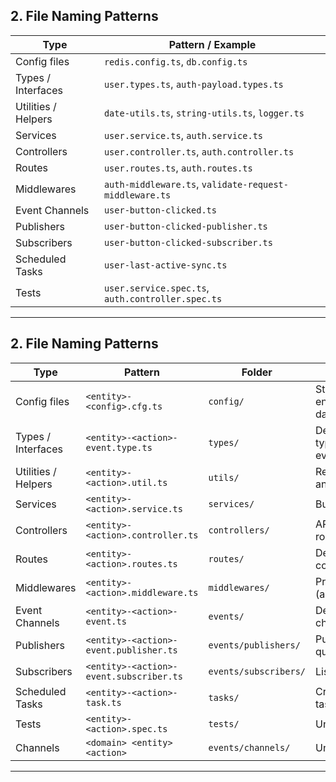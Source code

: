 ## 2. File Naming Patterns

| Type                | Pattern / Example                                      |
| ------------------- | ------------------------------------------------------ |
| Config files        | `redis.config.ts`, `db.config.ts`                      |
| Types / Interfaces  | `user.types.ts`, `auth-payload.types.ts`               |
| Utilities / Helpers | `date-utils.ts`, `string-utils.ts`, `logger.ts`        |
| Services            | `user.service.ts`, `auth.service.ts`                   |
| Controllers         | `user.controller.ts`, `auth.controller.ts`             |
| Routes              | `user.routes.ts`, `auth.routes.ts`                     |
| Middlewares         | `auth-middleware.ts`, `validate-request-middleware.ts` |
| Event Channels      | `user-button-clicked.ts`                               |
| Publishers          | `user-button-clicked-publisher.ts`                     |
| Subscribers         | `user-button-clicked-subscriber.ts`                    |
| Scheduled Tasks     | `user-last-active-sync.ts`                             |
| Tests               | `user.service.spec.ts`, `auth.controller.spec.ts`      |

---

## 2. File Naming Patterns

| Type                | Pattern                                 | Folder                | Purpose / Usage                                          |
| ------------------- | --------------------------------------- | --------------------- | -------------------------------------------------------- |
| Config files        | `<entity>-<config>.cfg.ts`              | `config/`             | Store environment/configuration data                     |
| Types / Interfaces  | `<entity>-<action>-event.type.ts`       | `types/`              | Define TypeScript types/interfaces, e.g., event payloads |
| Utilities / Helpers | `<entity>-<action>.util.ts`             | `utils/`              | Reusable helper functions and utilities                  |
| Services            | `<entity>-<action>.service.ts`          | `services/`           | Business logic of the app                                |
| Controllers         | `<entity>-<action>.controller.ts`       | `controllers/`        | API request handlers and route logic                     |
| Routes              | `<entity>-<action>.routes.ts`           | `routes/`             | Define routes and link to controllers                    |
| Middlewares         | `<entity>-<action>.middleware.ts`       | `middlewares/`        | Pre-processing requests (auth, validation, logging)      |
| Event Channels      | `<entity>-<action>-event.ts`            | `events/`             | Define event constants / channel names                   |
| Publishers          | `<entity>-<action>-event.publisher.ts`  | `events/publishers/`  | Publish events to bus / queue                            |
| Subscribers         | `<entity>-<action>-event.subscriber.ts` | `events/subscribers/` | Listen and react to events                               |
| Scheduled Tasks     | `<entity>-<action>-task.ts`             | `tasks/`              | Cron jobs or data sync tasks                             |
| Tests               | `<entity>-<action>.spec.ts`             | `tests/`              | Unit and integration tests                               |
| Channels            | `<domain> <entity> <action>`            | `events/channels/`    | Unit and integration tests                               |

---
